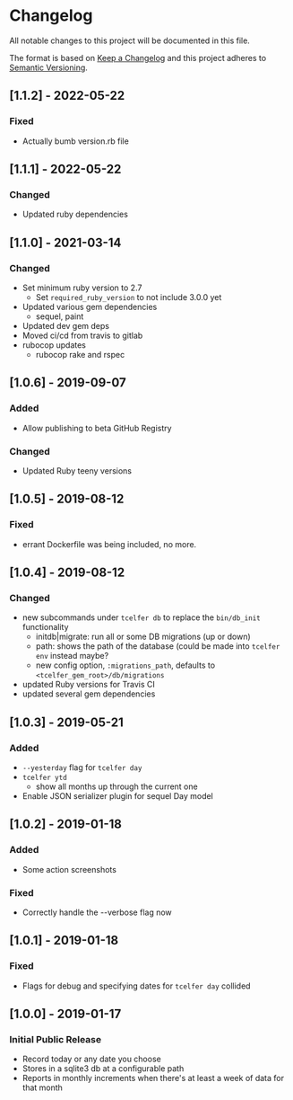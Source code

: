 # Changelog
All notable changes to this project will be documented in this file.

The format is based on [Keep a Changelog](http://keepachangelog.com/en/1.0.0/)
and this project adheres to [Semantic Versioning](http://semver.org/spec/v2.0.0.html).

## [1.1.2]  - 2022-05-22
### Fixed
- Actually bumb version.rb file

## [1.1.1]  - 2022-05-22
### Changed
- Updated ruby dependencies

## [1.1.0]  - 2021-03-14
### Changed
- Set minimum ruby version to 2.7
  - Set `required_ruby_version` to not include 3.0.0 yet
- Updated various gem dependencies
  - sequel, paint
- Updated dev gem deps
- Moved ci/cd from travis to gitlab
- rubocop updates
  - rubocop rake and rspec

## [1.0.6]  - 2019-09-07
### Added
- Allow publishing to beta GitHub Registry
### Changed
- Updated Ruby teeny versions

## [1.0.5]  - 2019-08-12
### Fixed
- errant Dockerfile was being included, no more.

## [1.0.4]  - 2019-08-12
### Changed
- new subcommands under `tcelfer db` to replace the `bin/db_init` functionality
  - initdb|migrate: run all or some DB migrations (up or down)
  - path: shows the path of the database (could be made into `tcelfer env` instead maybe?
  - new config option, `:migrations_path`, defaults to `<tcelfer_gem_root>/db/migrations`
- updated Ruby versions for Travis CI
- updated several gem dependencies

## [1.0.3]  - 2019-05-21
### Added
- `--yesterday` flag for `tcelfer day`
- `tcelfer ytd`
  - show all months up through the current one
- Enable JSON serializer plugin for sequel Day model

## [1.0.2]  - 2019-01-18
### Added
- Some action screenshots
### Fixed
- Correctly handle the --verbose flag now

## [1.0.1]  - 2019-01-18
### Fixed
- Flags for debug and specifying dates for `tcelfer day` collided

## [1.0.0]  - 2019-01-17
### Initial Public Release
- Record today or any date you choose
- Stores in a sqlite3 db at a configurable path
- Reports in monthly increments when there's at least a week of data for that month
